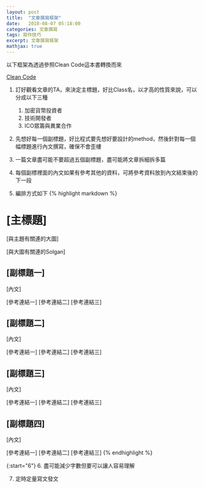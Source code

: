 ```yaml
---
layout: post
title:  "文章撰寫框架"
date:   2018-08-07 05:18:00
categories: 文章撰寫
tags: 寫作技巧
excerpt: 文章撰寫框架
mathjax: true
---
```


以下框架為透過參照Clean Code這本書轉換而來

[Clean Code](http://www.books.com.tw/products/0010579897)

1. 訂好觀看文章的TA，來決定主標題，好比Class名，以才高的性質來說，可以分成以下三種
    1. 加密貨幣投資者
    2. 技術開發者
    3. ICO眾籌與異業合作

2. 先想好每一個副標題，好比程式要先想好要設計的method，然後針對每一個幅標題進行內文撰寫，確保不會歪樓

3. 一篇文章盡可能不要超過五個副標題，盡可能將文章拆細拆多篇

4. 每個副標裡面的內文如果有參考其他的資料，可將參考資料放到內文結束後的下一段

5. 編排方式如下
{% highlight markdown %}
# [主標題]

[與主題有關連的大圖]

[與大圖有關連的Solgan]

## [副標題一]

[內文]

[參考連結一]
[參考連結二]
[參考連結三]

## [副標題二]

[內文]

[參考連結一]
[參考連結二]
[參考連結三]

## [副標題三]

[內文]

[參考連結一]
[參考連結二]
[參考連結三]

## [副標題四]

[內文]

[參考連結一]
[參考連結二]
[參考連結三]
{% endhighlight %}

{:start="6"}
6. 盡可能減少字數但要可以讓人容易理解

7. 定時定量寫文發文
